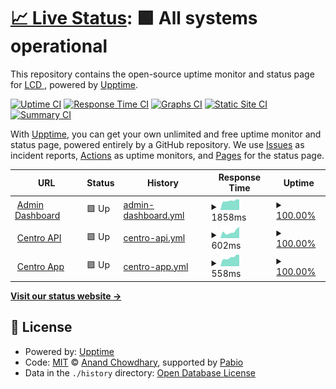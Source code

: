 # [📈 Live Status](https://LightingControl.github.io/devmonitor): <!--live status--> **🟩 All systems operational**

This repository contains the open-source uptime monitor and status page for [LCD ](https://LightingControl.github.io/devmonitor), powered by [Upptime](https://github.com/upptime/upptime).

[![Uptime CI](https://github.com/LightingControl/devmonitor/workflows/Uptime%20CI/badge.svg)](https://github.com/LightingControl/devmonitor/actions?query=workflow%3A%22Uptime+CI%22)
[![Response Time CI](https://github.com/LightingControl/devmonitor/workflows/Response%20Time%20CI/badge.svg)](https://github.com/LightingControl/devmonitor/actions?query=workflow%3A%22Response+Time+CI%22)
[![Graphs CI](https://github.com/LightingControl/devmonitor/workflows/Graphs%20CI/badge.svg)](https://github.com/LightingControl/devmonitor/actions?query=workflow%3A%22Graphs+CI%22)
[![Static Site CI](https://github.com/LightingControl/devmonitor/workflows/Static%20Site%20CI/badge.svg)](https://github.com/LightingControl/devmonitor/actions?query=workflow%3A%22Static+Site+CI%22)
[![Summary CI](https://github.com/LightingControl/devmonitor/workflows/Summary%20CI/badge.svg)](https://github.com/LightingControl/devmonitor/actions?query=workflow%3A%22Summary+CI%22)

With [Upptime](https://upptime.js.org), you can get your own unlimited and free uptime monitor and status page, powered entirely by a GitHub repository. We use [Issues](https://github.com/LightingControl/devmonitor/issues) as incident reports, [Actions](https://github.com/LightingControl/devmonitor/actions) as uptime monitors, and [Pages](https://LightingControl.github.io/devmonitor) for the status page.

<!--start: status pages-->
<!-- This summary is generated by Upptime (https://github.com/upptime/upptime) -->
<!-- Do not edit this manually, your changes will be overwritten -->
<!-- prettier-ignore -->
| URL | Status | History | Response Time | Uptime |
| --- | ------ | ------- | ------------- | ------ |
| <img alt="" src="https://cms.centro.network/uploads/logo_white_db1ba5c6ba.png" height="13"> [Admin Dashboard](https://main.centro.network) | 🟩 Up | [admin-dashboard.yml](https://github.com/LightingControl/Centro-Status/commits/HEAD/history/admin-dashboard.yml) | <details><summary><img alt="Response time graph" src="./graphs/admin-dashboard/response-time-week.png" height="20"> 1858ms</summary><br><a href="https://status.centro.network/history/admin-dashboard"><img alt="Response time 1831" src="https://img.shields.io/endpoint?url=https%3A%2F%2Fraw.githubusercontent.com%2FLightingControl%2FCentro-Status%2FHEAD%2Fapi%2Fadmin-dashboard%2Fresponse-time.json"></a><br><a href="https://status.centro.network/history/admin-dashboard"><img alt="24-hour response time 1813" src="https://img.shields.io/endpoint?url=https%3A%2F%2Fraw.githubusercontent.com%2FLightingControl%2FCentro-Status%2FHEAD%2Fapi%2Fadmin-dashboard%2Fresponse-time-day.json"></a><br><a href="https://status.centro.network/history/admin-dashboard"><img alt="7-day response time 1858" src="https://img.shields.io/endpoint?url=https%3A%2F%2Fraw.githubusercontent.com%2FLightingControl%2FCentro-Status%2FHEAD%2Fapi%2Fadmin-dashboard%2Fresponse-time-week.json"></a><br><a href="https://status.centro.network/history/admin-dashboard"><img alt="30-day response time 1875" src="https://img.shields.io/endpoint?url=https%3A%2F%2Fraw.githubusercontent.com%2FLightingControl%2FCentro-Status%2FHEAD%2Fapi%2Fadmin-dashboard%2Fresponse-time-month.json"></a><br><a href="https://status.centro.network/history/admin-dashboard"><img alt="1-year response time 1831" src="https://img.shields.io/endpoint?url=https%3A%2F%2Fraw.githubusercontent.com%2FLightingControl%2FCentro-Status%2FHEAD%2Fapi%2Fadmin-dashboard%2Fresponse-time-year.json"></a></details> | <details><summary><a href="https://status.centro.network/history/admin-dashboard">100.00%</a></summary><a href="https://status.centro.network/history/admin-dashboard"><img alt="All-time uptime 99.93%" src="https://img.shields.io/endpoint?url=https%3A%2F%2Fraw.githubusercontent.com%2FLightingControl%2FCentro-Status%2FHEAD%2Fapi%2Fadmin-dashboard%2Fuptime.json"></a><br><a href="https://status.centro.network/history/admin-dashboard"><img alt="24-hour uptime 100.00%" src="https://img.shields.io/endpoint?url=https%3A%2F%2Fraw.githubusercontent.com%2FLightingControl%2FCentro-Status%2FHEAD%2Fapi%2Fadmin-dashboard%2Fuptime-day.json"></a><br><a href="https://status.centro.network/history/admin-dashboard"><img alt="7-day uptime 100.00%" src="https://img.shields.io/endpoint?url=https%3A%2F%2Fraw.githubusercontent.com%2FLightingControl%2FCentro-Status%2FHEAD%2Fapi%2Fadmin-dashboard%2Fuptime-week.json"></a><br><a href="https://status.centro.network/history/admin-dashboard"><img alt="30-day uptime 99.96%" src="https://img.shields.io/endpoint?url=https%3A%2F%2Fraw.githubusercontent.com%2FLightingControl%2FCentro-Status%2FHEAD%2Fapi%2Fadmin-dashboard%2Fuptime-month.json"></a><br><a href="https://status.centro.network/history/admin-dashboard"><img alt="1-year uptime 99.93%" src="https://img.shields.io/endpoint?url=https%3A%2F%2Fraw.githubusercontent.com%2FLightingControl%2FCentro-Status%2FHEAD%2Fapi%2Fadmin-dashboard%2Fuptime-year.json"></a></details>
| <img alt="" src="https://cms.centro.network/uploads/logo_white_db1ba5c6ba.png" height="13"> [Centro API](https://api.centro.network/api/Public/Versions) | 🟩 Up | [centro-api.yml](https://github.com/LightingControl/Centro-Status/commits/HEAD/history/centro-api.yml) | <details><summary><img alt="Response time graph" src="./graphs/centro-api/response-time-week.png" height="20"> 602ms</summary><br><a href="https://status.centro.network/history/centro-api"><img alt="Response time 709" src="https://img.shields.io/endpoint?url=https%3A%2F%2Fraw.githubusercontent.com%2FLightingControl%2FCentro-Status%2FHEAD%2Fapi%2Fcentro-api%2Fresponse-time.json"></a><br><a href="https://status.centro.network/history/centro-api"><img alt="24-hour response time 530" src="https://img.shields.io/endpoint?url=https%3A%2F%2Fraw.githubusercontent.com%2FLightingControl%2FCentro-Status%2FHEAD%2Fapi%2Fcentro-api%2Fresponse-time-day.json"></a><br><a href="https://status.centro.network/history/centro-api"><img alt="7-day response time 602" src="https://img.shields.io/endpoint?url=https%3A%2F%2Fraw.githubusercontent.com%2FLightingControl%2FCentro-Status%2FHEAD%2Fapi%2Fcentro-api%2Fresponse-time-week.json"></a><br><a href="https://status.centro.network/history/centro-api"><img alt="30-day response time 633" src="https://img.shields.io/endpoint?url=https%3A%2F%2Fraw.githubusercontent.com%2FLightingControl%2FCentro-Status%2FHEAD%2Fapi%2Fcentro-api%2Fresponse-time-month.json"></a><br><a href="https://status.centro.network/history/centro-api"><img alt="1-year response time 709" src="https://img.shields.io/endpoint?url=https%3A%2F%2Fraw.githubusercontent.com%2FLightingControl%2FCentro-Status%2FHEAD%2Fapi%2Fcentro-api%2Fresponse-time-year.json"></a></details> | <details><summary><a href="https://status.centro.network/history/centro-api">100.00%</a></summary><a href="https://status.centro.network/history/centro-api"><img alt="All-time uptime 99.93%" src="https://img.shields.io/endpoint?url=https%3A%2F%2Fraw.githubusercontent.com%2FLightingControl%2FCentro-Status%2FHEAD%2Fapi%2Fcentro-api%2Fuptime.json"></a><br><a href="https://status.centro.network/history/centro-api"><img alt="24-hour uptime 100.00%" src="https://img.shields.io/endpoint?url=https%3A%2F%2Fraw.githubusercontent.com%2FLightingControl%2FCentro-Status%2FHEAD%2Fapi%2Fcentro-api%2Fuptime-day.json"></a><br><a href="https://status.centro.network/history/centro-api"><img alt="7-day uptime 100.00%" src="https://img.shields.io/endpoint?url=https%3A%2F%2Fraw.githubusercontent.com%2FLightingControl%2FCentro-Status%2FHEAD%2Fapi%2Fcentro-api%2Fuptime-week.json"></a><br><a href="https://status.centro.network/history/centro-api"><img alt="30-day uptime 99.86%" src="https://img.shields.io/endpoint?url=https%3A%2F%2Fraw.githubusercontent.com%2FLightingControl%2FCentro-Status%2FHEAD%2Fapi%2Fcentro-api%2Fuptime-month.json"></a><br><a href="https://status.centro.network/history/centro-api"><img alt="1-year uptime 99.93%" src="https://img.shields.io/endpoint?url=https%3A%2F%2Fraw.githubusercontent.com%2FLightingControl%2FCentro-Status%2FHEAD%2Fapi%2Fcentro-api%2Fuptime-year.json"></a></details>
| <img alt="" src="https://cms.centro.network/uploads/logo_white_db1ba5c6ba.png" height="13"> [Centro App](https://app.centro.network) | 🟩 Up | [centro-app.yml](https://github.com/LightingControl/Centro-Status/commits/HEAD/history/centro-app.yml) | <details><summary><img alt="Response time graph" src="./graphs/centro-app/response-time-week.png" height="20"> 558ms</summary><br><a href="https://status.centro.network/history/centro-app"><img alt="Response time 604" src="https://img.shields.io/endpoint?url=https%3A%2F%2Fraw.githubusercontent.com%2FLightingControl%2FCentro-Status%2FHEAD%2Fapi%2Fcentro-app%2Fresponse-time.json"></a><br><a href="https://status.centro.network/history/centro-app"><img alt="24-hour response time 397" src="https://img.shields.io/endpoint?url=https%3A%2F%2Fraw.githubusercontent.com%2FLightingControl%2FCentro-Status%2FHEAD%2Fapi%2Fcentro-app%2Fresponse-time-day.json"></a><br><a href="https://status.centro.network/history/centro-app"><img alt="7-day response time 558" src="https://img.shields.io/endpoint?url=https%3A%2F%2Fraw.githubusercontent.com%2FLightingControl%2FCentro-Status%2FHEAD%2Fapi%2Fcentro-app%2Fresponse-time-week.json"></a><br><a href="https://status.centro.network/history/centro-app"><img alt="30-day response time 536" src="https://img.shields.io/endpoint?url=https%3A%2F%2Fraw.githubusercontent.com%2FLightingControl%2FCentro-Status%2FHEAD%2Fapi%2Fcentro-app%2Fresponse-time-month.json"></a><br><a href="https://status.centro.network/history/centro-app"><img alt="1-year response time 604" src="https://img.shields.io/endpoint?url=https%3A%2F%2Fraw.githubusercontent.com%2FLightingControl%2FCentro-Status%2FHEAD%2Fapi%2Fcentro-app%2Fresponse-time-year.json"></a></details> | <details><summary><a href="https://status.centro.network/history/centro-app">100.00%</a></summary><a href="https://status.centro.network/history/centro-app"><img alt="All-time uptime 99.96%" src="https://img.shields.io/endpoint?url=https%3A%2F%2Fraw.githubusercontent.com%2FLightingControl%2FCentro-Status%2FHEAD%2Fapi%2Fcentro-app%2Fuptime.json"></a><br><a href="https://status.centro.network/history/centro-app"><img alt="24-hour uptime 100.00%" src="https://img.shields.io/endpoint?url=https%3A%2F%2Fraw.githubusercontent.com%2FLightingControl%2FCentro-Status%2FHEAD%2Fapi%2Fcentro-app%2Fuptime-day.json"></a><br><a href="https://status.centro.network/history/centro-app"><img alt="7-day uptime 100.00%" src="https://img.shields.io/endpoint?url=https%3A%2F%2Fraw.githubusercontent.com%2FLightingControl%2FCentro-Status%2FHEAD%2Fapi%2Fcentro-app%2Fuptime-week.json"></a><br><a href="https://status.centro.network/history/centro-app"><img alt="30-day uptime 99.94%" src="https://img.shields.io/endpoint?url=https%3A%2F%2Fraw.githubusercontent.com%2FLightingControl%2FCentro-Status%2FHEAD%2Fapi%2Fcentro-app%2Fuptime-month.json"></a><br><a href="https://status.centro.network/history/centro-app"><img alt="1-year uptime 99.96%" src="https://img.shields.io/endpoint?url=https%3A%2F%2Fraw.githubusercontent.com%2FLightingControl%2FCentro-Status%2FHEAD%2Fapi%2Fcentro-app%2Fuptime-year.json"></a></details>

<!--end: status pages-->

[**Visit our status website →**](https://LightingControl.github.io/devmonitor)

## 📄 License

- Powered by: [Upptime](https://github.com/upptime/upptime)
- Code: [MIT](./LICENSE) © [Anand Chowdhary](https://anandchowdhary.com), supported by [Pabio](https://pabio.com)
- Data in the `./history` directory: [Open Database License](https://opendatacommons.org/licenses/odbl/1-0/)

